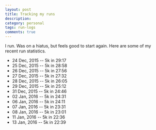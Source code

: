 ```yaml
---
layout: post
title: Tracking my runs
description: 
category: personal
tags: run-logs
comments: true
---
```


I run. Was on a hiatus, but feels good to start again. Here are some of my recent run statistics.

- 24 Dec, 2015 -- 5k in 29:17
- 25 Dec, 2015 -- 5k in 28:58
- 26 Dec, 2015 -- 5k in 27:56
- 27 Dec, 2015 -- 5k in 27:32
- 28 Dec, 2015 -- 5k in 26:05
- 29 Dec, 2015 -- 5k in 25:12
- 31 Dec, 2015 -- 5k in 24:46
- 02 Jan, 2016 -- 5k in 24:31
- 06 Jan, 2016 -- 5k in 24:11
- 07 Jan, 2016 -- 5k in 23:31
- 08 Jan, 2016 -- 5k in 23:01
- 11 Jan, 2016 -- 5k in 22:36
- 13 Jan, 2016 -- 5k in 22:39
